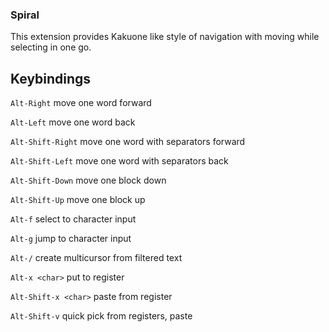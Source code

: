 
### Spiral

This extension provides Kakuone like style of navigation with moving while selecting in one go.


## Keybindings


`Alt-Right` move one word forward

`Alt-Left` move one word back

`Alt-Shift-Right` move one word with separators forward

`Alt-Shift-Left` move one word with separators back

`Alt-Shift-Down` move one block down

`Alt-Shift-Up` move one block up

`Alt-f` select to character input

`Alt-g` jump to character input

`Alt-/` create multicursor from filtered text

`Alt-x <char>` put to register

`Alt-Shift-x <char>` paste from register

`Alt-Shift-v` quick pick from registers, paste
